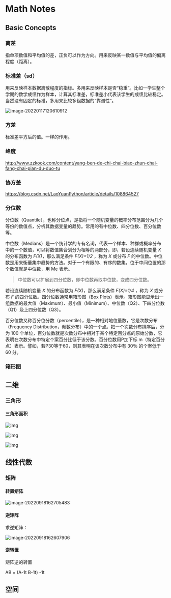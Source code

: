 # Math Notes

## Basic Concepts

### 离差

指单项数值和平均值的差，正负可以作为方向。用来反映某一数值与平均值的偏离程度（距离）。

### **标准差（sd）**

用来反映样本数据离散程度的指标。多用来反映样本是否“稳重”。比如一学生整个学期的数学成绩作为样本，计算其标准差，标准差小代表该学生的成绩比较稳定。当然没有固定的标准，多用来比较多组数据的“靠谱性”。

![image-20220117120610912](_images/MathNotes.assets/image-20220117120610912.png)

### 方差

标准差平方后的值。一样的作用。

### 峰度

http://www.zzkook.com/content/yang-ben-de-chi-chai-biao-zhun-chai-fang-chai-pian-du-duo-tu

### 协方差

https://blog.csdn.net/LaoYuanPython/article/details/108864527

### 分位数

分位数（Quantile），也称分位点，是指将一个随机变量的概率分布范围分为几个等份的数值点，分析其数据变量的趋势。常用的有中位数、四分位数、百分位数等。

中位数（Medians）是一个统计学的专有名词，代表一个样本、种群或概率分布中的一个数值，可以将数值集合划分为相等的两部分，即，若设连续随机变量 *X* 的分布函数为 *F(X)*，那么满足条件 *F(X)=1/2* ，称为 *X* 或分布 *F* 的中位数。中位数是用来衡量集中趋势的方法。对于一个有限的、有序的数集，位于中间位置的那个数值就是中位数，用 Me 表示。

> 中位数可以扩展到四分位数，即中位数再取中位数，变成四分位数。

若设连续随机变量 *X* 的分布函数为 *F(X)*，那么满足条件 *F(X)=1/4* ，称为 *X* 或分布 *F* 的四分位数。四分位数通常用箱形图（Box Plots）表示。箱形图能显示出一组数据的最大值（Maximum）、最小值（Minimum）、中位数（Q2）、下四分位数（Q1）及上四分位数（Q3）。

百分位数又称百分位分数（percentile），是一种相对地位量数，它是次数分布（Frequency Distribution，频数分布）中的一个点。把一个次数分布排序后，分为 100 个单位，百分位数就是次数分布中相对于某个特定百分点的原始分数，它表明在次数分布中特定个案百分比低于该分数。百分位数用P加下标 m（特定百分点）表示。譬如，若P30等于60，则其表明在该次数分布中有 30％ 的个案低于 60 分。

### 箱形图





## 二维

### 三角形

#### 三角形面积

![img](_images/MathNotes.asserts/u=3116021265,2131144796&fm=173&app=25&f=JPEG.jpeg)

![img](_images/MathNotes.asserts/u=4168465670,1246229844&fm=173&app=25&f=JPEG.jpeg)

![img](_images/MathNotes.asserts/u=1382130740,3481623148&fm=173&app=25&f=JPEG.jpeg)



## 线性代数

### 矩阵

#### 转置矩阵

![image-20220918162705483](_images/MathNotes.asserts/image-20220918162705483.png)



#### 逆矩阵

求逆矩阵：

![image-20220918162607906](_images/MathNotes.asserts/image-20220918162607906.png)



#### 逆转置

矩阵逆的转置

AB = (A-1t B-1t) -1t



## 空间

